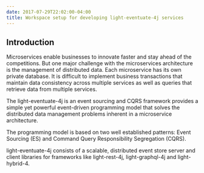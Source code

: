 ```yaml
---
date: 2017-07-29T22:02:00-04:00
title: Workspace setup for developing light-eventuate-4j services
---
```


## Introduction

Microservices enable businesses to innovate faster and stay ahead of the competitions.
But one major challenge with the microservices architecture is the management of
distributed data. Each microservice has its own private database. It is difficult to
implement business transactions that maintain data consistency across multiple services
as well as queries that retrieve data from multiple services.

The light-eventuate-4j is an event sourcing and CQRS framework provides a simple yet
powerful event-driven programming model that solves the distributed data management
problems inherent in a microservice architecture.

The programming model is based on two well established patterns: Event Sourcing (ES)
and Command Query Responsibility Segregation (CQRS).

light-eventuate-4j consists of a scalable, distributed event store server and client
libraries for frameworks like light-rest-4j, light-graphql-4j and light-hybrid-4.

